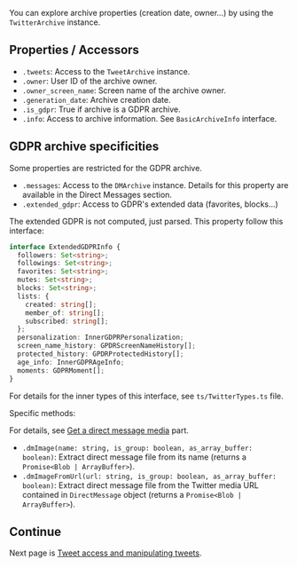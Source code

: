 You can explore archive properties (creation date, owner...) by using the `TwitterArchive` instance.

## Properties / Accessors

- `.tweets`: Access to the `TweetArchive` instance.
- `.owner`: User ID of the archive owner.
- `.owner_screen_name`: Screen name of the archive owner.
- `.generation_date`: Archive creation date.
- `.is_gdpr`: True if archive is a GDPR archive.
- `.info`: Access to archive information. See `BasicArchiveInfo` interface.

## GDPR archive specificities

Some properties are restricted for the GDPR archive.

- `.messages`: Access to the `DMArchive` instance. Details for this property are available in the Direct Messages section.
- `.extended_gdpr`: Access to GDPR's extended data (favorites, blocks...)

The extended GDPR is not computed, just parsed. This property follow this interface:
```ts
interface ExtendedGDPRInfo {
  followers: Set<string>;
  followings: Set<string>;
  favorites: Set<string>;
  mutes: Set<string>;
  blocks: Set<string>;
  lists: {
    created: string[];
    member_of: string[];
    subscribed: string[];
  };
  personalization: InnerGDPRPersonalization;
  screen_name_history: GPDRScreenNameHistory[];
  protected_history: GPDRProtectedHistory[];
  age_info: InnerGDPRAgeInfo;
  moments: GDPRMoment[];
}
```
For details for the inner types of this interface, see `ts/TwitterTypes.ts` file.

Specific methods:

For details, see [Get a direct message media](https://github.com/alkihis/twitter-archive-reader/wiki/Get-a-direct-message-media) part.

- `.dmImage(name: string, is_group: boolean, as_array_buffer: boolean)`: Extract direct message file from its name (returns a `Promise<Blob | ArrayBuffer>`).
- `.dmImageFromUrl(url: string, is_group: boolean, as_array_buffer: boolean)`: Extract direct message file from the Twitter media URL contained in `DirectMessage` object (returns a `Promise<Blob | ArrayBuffer>`).


## Continue

Next page is [Tweet access and manipulating tweets](https://github.com/alkihis/twitter-archive-reader/wiki/Tweet-access-and-manipulating-tweets).

